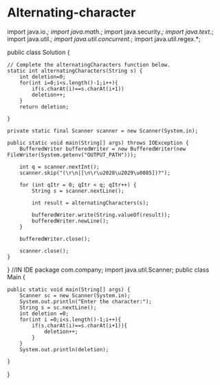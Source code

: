 # Alternating-character
import java.io.*;
import java.math.*;
import java.security.*;
import java.text.*;
import java.util.*;
import java.util.concurrent.*;
import java.util.regex.*;

public class Solution {

    // Complete the alternatingCharacters function below.
    static int alternatingCharacters(String s) {
        int deletion=0;
        for(int i=0;i<s.length()-1;i++){
            if(s.charAt(i)==s.charAt(i+1))
            deletion++;
        }
        return deletion;

    }

    private static final Scanner scanner = new Scanner(System.in);

    public static void main(String[] args) throws IOException {
        BufferedWriter bufferedWriter = new BufferedWriter(new FileWriter(System.getenv("OUTPUT_PATH")));

        int q = scanner.nextInt();
        scanner.skip("(\r\n|[\n\r\u2028\u2029\u0085])?");

        for (int qItr = 0; qItr < q; qItr++) {
            String s = scanner.nextLine();

            int result = alternatingCharacters(s);

            bufferedWriter.write(String.valueOf(result));
            bufferedWriter.newLine();
        }

        bufferedWriter.close();

        scanner.close();
    }
}
//IN IDE
package com.company;
import java.util.Scanner;
public class Main {

    public static void main(String[] args) {
        Scanner sc = new Scanner(System.in);
        System.out.println("Enter the character:");
        String s = sc.nextLine();
        int deletion =0;
        for(int i =0;i<s.length()-1;i++){
            if(s.charAt(i)==s.charAt(i+1)){
                deletion++;
            }
        }
        System.out.println(deletion);

    }
}

